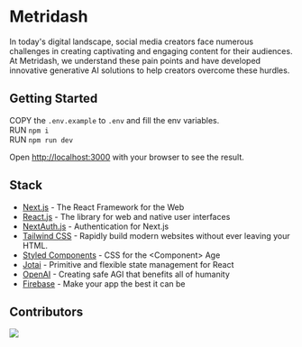 # Metridash

In today's digital landscape, social media creators face numerous challenges in creating captivating and engaging content for their audiences. At Metridash, we understand these pain points and have developed innovative generative AI solutions to help creators overcome these hurdles.

## Getting Started

COPY the `.env.example` to `.env` and fill the env variables.
<br />
RUN `npm i`
<br />
RUN `npm run dev`

Open [http://localhost:3000](http://localhost:3000) with your browser to see the result.

## Stack

- [Next.js](https://nextjs.org/) - The React Framework for the Web
- [React.js](https://react.dev/) - The library for web and native user interfaces
- [NextAuth.js](https://next-auth.js.org/) - Authentication for Next.js
- [Tailwind CSS](https://tailwindcss.com/) - Rapidly build modern websites without ever leaving your HTML.
- [Styled Components](https://styled-components.com/) - CSS for the &lt;Component&gt; Age
- [Jotai](https://jotai.org/) - Primitive and flexible state management for React
- [OpenAI](https://openai.com/) -
  Creating safe AGI that benefits all of humanity
- [Firebase](https://firebase.google.com/) - Make your app the best it can be

## Contributors

<a href="https://github.com/MetridashCore/Batman/graphs/contributors">
  <img src="https://contrib.rocks/image?repo=MetridashCore/Batman" />   
</a>
